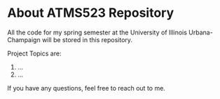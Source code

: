 # About ATMS523 Repository

All the code for my spring semester at the University of Illinois Urbana-Champaign will be stored in this repository.

Project Topics are: 
1) ...
2) ...

If you have any questions, feel free to reach out to me.
